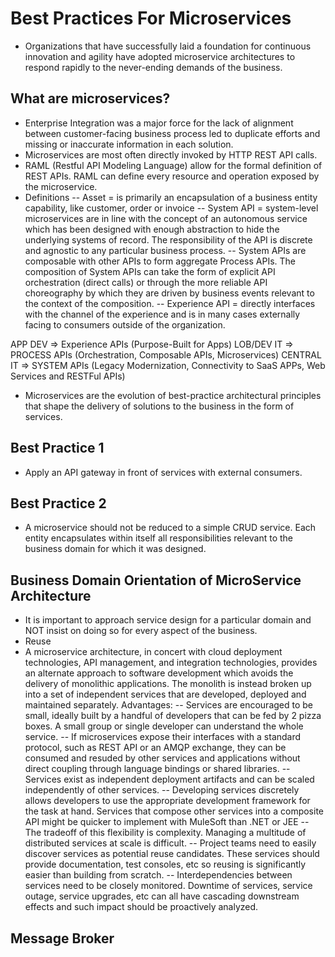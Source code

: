 # Best Practices For Microservices

- Organizations that have successfully laid a foundation for continuous innovation and agility have adopted microservice architectures to respond rapidly to the never-ending demands of the business.

## What are microservices?

- Enterprise Integration was a major force for the lack of alignment between customer-facing business process led to duplicate efforts and missing or inaccurate information in each solution.
- Microservices are most often directly invoked by HTTP REST API calls.
- RAML (Restful API Modeling Language) allow for the formal definition of REST APIs. RAML can define every resource and operation exposed by the microservice.
- Definitions
-- Asset = is primarily an encapsulation of a business entity capability, like customer, order or invoice
-- System API = system-level microservices are in line with the concept of an autonomous service which has been designed with enough abstraction to hide the underlying systems of record. The responsibility of the API is discrete and agnostic to any particular business process.
-- System APIs are composable with other APIs to form aggregate Process APIs. The composition of System APIs can take the form of explicit API orchestration (direct calls) or through the more reliable API choreography by which they are driven by business events relevant to the context of the composition.
-- Experience API = directly interfaces with the channel of the experience and is in many cases externally facing to consumers outside of the organization.

APP DEV     => Experience APIs (Purpose-Built for Apps)
LOB/DEV IT  => PROCESS APIs (Orchestration, Composable APIs, Microservices)
CENTRAL IT  => SYSTEM APIs (Legacy Modernization, Connectivity to SaaS APPs, Web Services and RESTFul APIs)

- Microservices are the evolution of best-practice architectural principles that shape the delivery of solutions to the business in the form of services.

## Best Practice 1

- Apply an API gateway in front of services with external consumers.

## Best Practice 2

- A microservice should not be reduced to a simple CRUD service. Each entity encapsulates within itself all responsibilities relevant to the business domain for which it was designed.

## Business Domain Orientation of MicroService Architecture

- It is important to approach service design for a particular domain and NOT insist on doing so for every aspect of the business.
- Reuse
- A microservice architecture, in concert with cloud deployment technologies, API management, and integration technologies, provides an alternate approach to software development which avoids the delivery of monolithic applications. The monolith is instead broken up into a set of independent services that are developed, deployed and maintained separately. Advantages:
-- Services are encouraged to be small, ideally built by a handful of developers that can be fed by 2 pizza boxes. A small group or single developer can understand the whole service.
-- If microservices expose their interfaces with a standard protocol, such as REST API or an AMQP exchange, they can be consumed and resuded by other services and applications without direct coupling through language bindings or shared libraries.
-- Services exist as independent deployment artifacts and can be scaled independently of other services.
-- Developing services discretely allows developers to use the appropriate development framework for the task at hand. Services that compose other services into a composite API might be quicker to implement with MuleSoft than .NET or JEE
-- The tradeoff of this flexibility is complexity. Managing a multitude of distributed services at scale is difficult.
-- Project teams need to easily discover services as potential reuse candidates. These services should provide documentation, test consoles, etc so reusing is significantly easier than building from scratch.
-- Interdependencies between services need to be closely monitored. Downtime of services, service outage, service upgrades, etc can all have cascading downstream effects and such impact should be proactively analyzed.

## Message Broker

